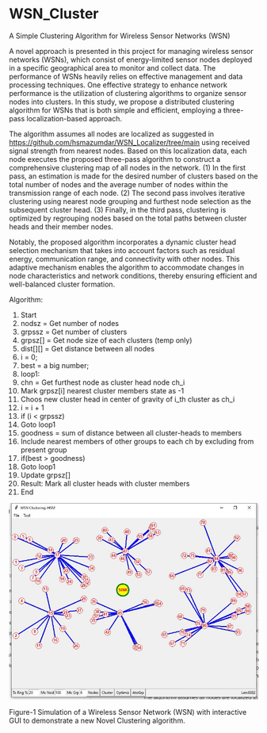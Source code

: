 # WSN_Cluster
A Simple Clustering Algorithm for Wireless Sensor Networks (WSN)

A novel approach is presented in this project for managing wireless sensor networks (WSNs), which consist of energy-limited sensor nodes deployed in a specific geographical area to monitor and collect data. The performance of WSNs heavily relies on effective management and data processing techniques. One effective strategy to enhance network performance is the utilization of clustering algorithms to organize sensor nodes into clusters. In this study, we propose a distributed clustering algorithm for WSNs that is both simple and efficient, employing a three-pass localization-based approach.

The algorithm assumes all nodes are localized as suggested in https://github.com/hsmazumdar/WSN_Localizer/tree/main using received signal strength from nearest nodes. Based on this localization data, each node executes the proposed three-pass algorithm to construct a comprehensive clustering map of all nodes in the network. (1) In the first pass, an estimation is made for the desired number of clusters based on the total number of nodes and the average number of nodes within the transmission range of each node. (2) The second pass involves iterative clustering using nearest node grouping and furthest node selection as the subsequent cluster head. (3) Finally, in the third pass, clustering is optimized by regrouping nodes based on the total paths between cluster heads and their member nodes.

Notably, the proposed algorithm incorporates a dynamic cluster head selection mechanism that takes into account factors such as residual energy, communication range, and connectivity with other nodes. This adaptive mechanism enables the algorithm to accommodate changes in node characteristics and network conditions, thereby ensuring efficient and well-balanced cluster formation.


Algorithm:

1. Start
2. nodsz = Get number of nodes
3. grpssz = Get number of clusters
4. grpsz[] = Get node size of each clusters (temp only)
5. dist[][] = Get distance between all nodes
6. i = 0;
7. best = a big number;
8. loop1:
9. 	chn = Get furthest node as cluster head node ch_i
10.	Mark grpsz[i] nearest cluster members state as -1
11.	Choos new cluster head in center of gravity of i_th cluster as ch_i
12.	i = i + 1
13.	if (i < grpssz) 
14.	 Goto loop1
15. goodness = sum of distance between all cluster-heads to members
16. Include nearest members of other groups to each ch by excluding from present group
17. if(best > goodness)
18.	Goto loop1  
19. Update grpsz[]
20. Result: Mark all cluster heads with cluster members	 
21. End


<img src="Readme_files/Main.jpg">

Figure-1 Simulation of a Wireless Sensor Network (WSN) with interactive GUI to demonstrate a new Novel Clustering algorithm.


